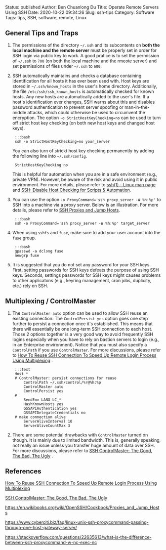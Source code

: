 Status: published
Author: Ben Chuanlong Du
Title: Operate Remote Servers Using SSH
Date: 2020-10-22 09:34:26
Slug: ssh-tips
Category: Software
Tags: tips, SSH, software, remote, Linux
## General Tips and Traps

1. The permissions of the directory `~/.ssh` and its subcontents
    on **both the local machine and the remote server** must be properly set 
    in order for SSH login via public key to work.
    A good pratice is to set the permission of `~/.ssh` to `700` (on both the local machine and the rmeote server)
    and set permissions of files under `~/.ssh` to  `600`.
    
2. SSH automatically maintains and checks a database containing identification 
    for all hosts it has ever been used with. 
    Host keys are stored in `~/.ssh/known_hosts` in the user's home directory. 
    Additionally, 
    the file `/etc/ssh/ssh_known_hosts` is automatically checked for known hosts. 
    Any new hosts are automatically added to the user's file. 
    If a host's identification ever changes, 
    SSH warns about this and disables password authentication 
    to prevent server spoofing or man-in-the-middle attacks, 
    which could otherwise be used to circumvent the encryption. 
    The option `-o StrictHostKeyChecking=no` can be used to turn off strict host key checking
    (on both new host keys and changed host keys).

        :::bash
        ssh -o StrictHostKeyChecking=no your_server

    You can also turn of strickt host key checking permanently by adding the following line into `~/.ssh/config`.

        StrictHostKeyChecking no

    This is helpful for automation when you are in a safe environment (e.g., private VPN). 
    However, 
    be aware of the risk and avoid using it in public environment.
    For more details, 
    please refer to
    [ssh(1) - Linux man page](https://linux.die.net/man/1/ssh)
    and
    [SSH: Disable Host Checking for Scripts & Automation](http://bencane.com/2013/07/22/ssh-disable-host-checking-for-scripts-automation/).

2. You can use the option `-o ProxyCommand='ssh proxy_server -W %h:%p'` 
    to SSH into a machine via a proxy server.
    Below is an illustration.
    For more details,
    please refer to
    [SSH Proxies and Jump Hosts](https://en.wikibooks.org/wiki/OpenSSH/Cookbook/Proxies_and_Jump_Hosts).

        :::bash
        ssh -o ProxyCommand='ssh proxy_server -W %h:%p' target_server

3. When using `sshfs` and `fuse`, 
    make sure to add your user account into the `fuse` group.

        :::bash
        gpasswd -a dclong fuse
        newgrp fuse

4. It is suggested that you do not set any password for your SSH keys. 
    First, setting passwords for SSH keys defeats the purpose of using SSH keys.
    Seconds, 
    settings passwords for SSH keys might causes problems to other applicatons 
    (e.g., keyring management, cron jobs, duplicity, etc.) rely on SSH.

## Multiplexing / ControlMaster

1. The `ControlMaster auto` option can be used to allow SSH reuse an existing connection.
    The `ControlPersist yes` option goes one step further to persist a connection once it's established.
    This means that there will essentially be one long-term SSH connection to each host. 
    Those 2 options together is a very good way to avoid frequently SSH logins 
    especially when you have to rely on bastion servers to login (e.g., in an Enterprise environment).
    Notice that you must also specify a `ControlPath` 
    if you use `ControlMaster`.
    For more discussions, 
    please refer to
    [How To Reuse SSH Connection To Speed Up Remote Login Process Using Multiplexing](https://www.cyberciti.biz/faq/linux-unix-reuse-openssh-connection/)
    .

        :::text
        Host *
        # ControlMaster: persist connections for reuse
            ControlPath ~/.ssh/control/%r@%h:%p
            ControlMaster auto
            ControlPersist yes
        #
            SendEnv LANG LC_*
            HashKnownHosts yes
            GSSAPIAuthentication yes
            GSSAPIDelegateCredentials no
        # make connection alive
            ServerAliveInterval 10
            ServerAliveCountMax 3

2. There are some potential drawbacks with `ControlMaster` turned on though. 
    It is mainly due to limited bandwidth.
    This is, generally speaking, not really an issue 
    unless you transfer huge amount of data over SSH.
    For more discussions,
    please refer to
    [SSH ControlMaster: The Good, The Bad, The Ugly](https://www.anchor.com.au/blog/2010/02/ssh-controlmaster-the-good-the-bad-the-ugly/)
    .

## References

[How To Reuse SSH Connection To Speed Up Remote Login Process Using Multiplexing](https://www.cyberciti.biz/faq/linux-unix-reuse-openssh-connection/)

[SSH ControlMaster: The Good, The Bad, The Ugly](https://www.anchor.com.au/blog/2010/02/ssh-controlmaster-the-good-the-bad-the-ugly/)

https://en.wikibooks.org/wiki/OpenSSH/Cookbook/Proxies_and_Jump_Hosts

https://www.cyberciti.biz/faq/linux-unix-ssh-proxycommand-passing-through-one-host-gateway-server/

https://stackoverflow.com/questions/22635613/what-is-the-difference-between-ssh-proxycommand-w-nc-exec-nc

